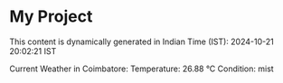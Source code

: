 # My Project

This content is dynamically generated in Indian Time (IST): 2024-10-21 20:02:21 IST


Current Weather in Coimbatore:
Temperature: 26.88 °C
Condition: mist
